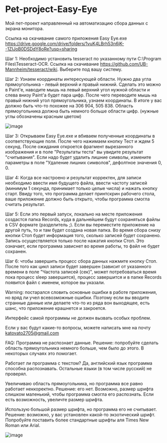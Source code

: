 # Pet-project-Easy-Eye

  Мой пет-проект направленный на автоматизацию сбора данных с экрана монитора. 

  Ссылка на скачивание самого приложения Easy Eye.exe https://drive.google.com/drive/folders/1vuK4LBrh53n6jK--1ZIJoB0DSDdY8oRe?usp=sharing

  Шаг 1: Необходимо установить tesseract по указанному пути C:\Program Files\Tesseract-OCR. Ссылка на скачивание https://github.com/UB-Mannheim/tesseract/wiki. Выберите под вашу систему. 

  Шаг 2: Узнаем координаты интересующей области. Нужно два угла прямоугольника - левый верхний и правый нижний. Сделать это можно в Paint'e, наводите мышь на левый верхний угол нужной области и слева внизу Paint'a будет пара цифр. После чего переводите мышь на правый нижний угол прямоугольника, узнаем координаты. В итоге у вас должно быть что-то похожее на 306 904, 505 838. Область прямоугольника должна быть немного больше области цифр. (нужные углы обозначены красным цветом)
  
  ![image](https://user-images.githubusercontent.com/69383370/133995214-cfa9ba52-637b-4b76-9998-3a70a60836ae.png)


  Шаг 3: Открываем Easy Eye.exe и вбиваем полученные координаты в соответствующие поля. После чего нажимаем кнопку Тест и ждем 5 секунд. После ожидания откроется фрагмент вырезанного изображения и в поле "Результаты теста" вы увидите результат "считывания". Если надо будет удалить лишние символы, измените параметры в поле "Удаление лишних символов", дефолтное значения 0, 0.

  Шаг 4: Когда все настроено и результат корректен, для записи необходимо ввести имя будущего файла, ввести частоту записей (минимум 1 секунда, принимает только целые числа) и нажать кнопку старт. Ввиду того, что программа делает принтскрин рабочего стола, ваше приложение должно быть открыто, чтобы программа смогла считать результат. 

  Шаг 5: Если это первый запуск, локально на месте приложения создастся папка Records, куда в дальнейшем будут сохраняться файлы в CSV формате (разделитель ;). Если вы переместите приложение на другой путь, то и там будет создана новая папка. Во время сбора снизу кнопки Стоп будет информация того, сколько записей будет сохранено. Запись осуществляется только после нажатия кнопки Стоп. Это означает, если программа зависнет во время работы, то файл не будет сохранен.

  Шаг 6: чтобы завершить процесс сбора данных нажмите кнопку Стоп. После того как цикл записи будет завершен (зависит от указанного времени в поле "Частота записей (сек)", может потребоваться время пока процесс sleep завершится), процесс завершится и в папке Records появится файл с именем, которое вы указали.

  Warning: постарался словить основные ошибки в работе приложения, но вряд ли учел всевозможные ошибки. Поэтому если вы вводите странные данные или делаете что-то из ряда вон выходящее, есть шанс, что приложение крашнется и закроется.

  Интерфейс самой программы не должен вызвать особых проблем.

  Если у вас будут какие-то вопросы, можете написать мне на почту katovato2705@gmail.com
  
  FAQ: Программа не распознает данные. Решение: попробуйте сделать область прямоугольника немного больше, чем было до этого. В некоторых случаях это помогает.
  
   Работает ли программа с текстом? Да, английский язык программа способна распознавать. Остальные языки (в том числе русский) не проверял. 
   
   Увеличиваю область прямоугольника, но программа все равно работает неккоректно. Решение: его нет. Возможно, размер шрифта слишком маленький, чтобы программа смогла его распознать. Если есть возможность, увеличте размер шрифта. 
   
   Использую большой размер шрифта, но программа его не считывает. Решение: возможно, у вас установлен какой-то экзотический шрифт. Попробуйте поставить более стандартные шрифты аля Times New Roman или Arial. 
  

![image](https://user-images.githubusercontent.com/69383370/133991740-ca638261-f090-4330-bcec-1dba79070a0a.png)
